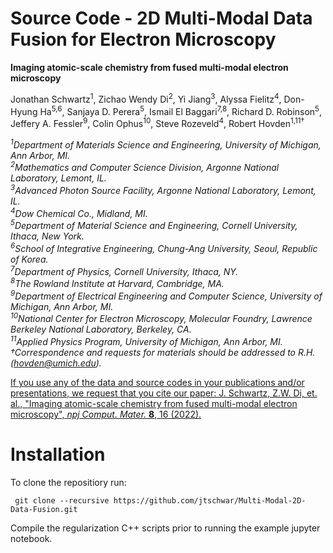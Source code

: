 # Source Code - 2D Multi-Modal Data Fusion for Electron Microscopy

**Imaging atomic-scale chemistry from fused multi-modal electron microscopy**

Jonathan Schwartz<sup>1</sup>, Zichao Wendy Di<sup>2</sup>, Yi Jiang<sup>3</sup>, Alyssa Fielitz<sup>4</sup>, Don-Hyung Ha<sup>5,6</sup>, Sanjaya D. Perera<sup>5</sup>, Ismail El Baggari<sup>7,8</sup>, Richard D. Robinson<sup>5</sup>, Jeffery A. Fessler<sup>9</sup>, Colin Ophus<sup>10</sup>, Steve Rozeveld<sup>4</sup>, Robert Hovden<sup>1,11†</sup>

*<sup>1</sup>Department of Materials Science and Engineering, University of Michigan, Ann Arbor, MI.*    
*<sup>2</sup>Mathematics and Computer Science Division, Argonne National Laboratory, Lemont, IL.*     
*<sup>3</sup>Advanced Photon Source Facility, Argonne National Laboratory, Lemont, IL.*     
*<sup>4</sup>Dow Chemical Co., Midland, MI.*    
*<sup>5</sup>Department of Material Science and Engineering, Cornell University, Ithaca, New York.*    
*<sup>6</sup>School of Integrative Engineering, Chung-Ang University, Seoul, Republic of Korea.*    
*<sup>7</sup>Department of Physics, Cornell University, Ithaca, NY.*    
*<sup>8</sup>The Rowland Institute at Harvard, Cambridge, MA.*    
*<sup>9</sup>Department of Electrical Engineering and Computer Science, University of Michigan, Ann Arbor, MI.*    
*<sup>10</sup>National Center for Electron Microscopy, Molecular Foundry, Lawrence Berkeley National Laboratory, Berkeley, CA.*    
*<sup>11</sup>Applied Physics Program, University of Michigan, Ann Arbor, MI.*   
*†Correspondence and requests for materials should be addressed to R.H. (hovden@umich.edu).*    

[If you use any of the data and source codes in your publications and/or presentations, we request that you cite our paper: J. Schwartz, Z.W. Di, et. al., "Imaging atomic-scale chemistry from fused multi-modal electron microscopy", _npj Comput. Mater._ **8**, 16 (2022).](https://www.nature.com/articles/s41524-021-00692-5)

# Installation 

To clone the repositiory run: 

` git clone --recursive https://github.com/jtschwar/Multi-Modal-2D-Data-Fusion.git`

Compile the regularization C++ scripts prior to running the example jupyter notebook.

